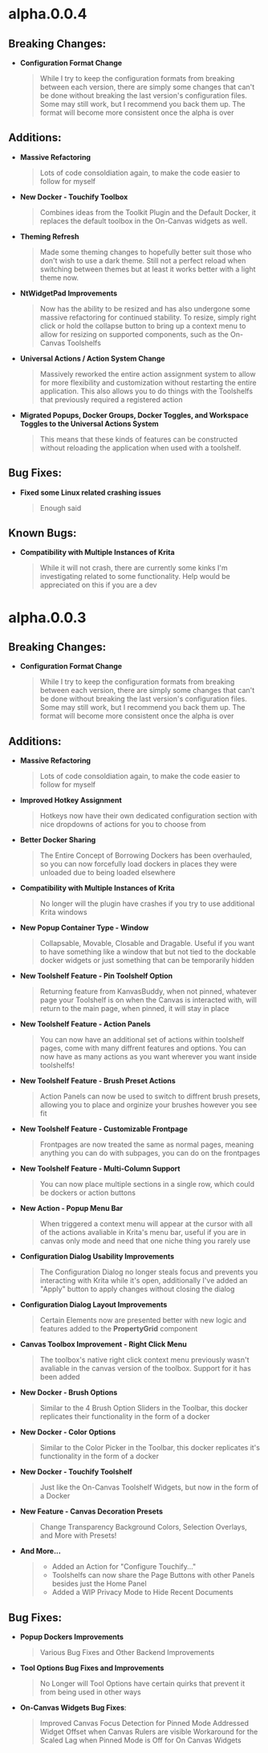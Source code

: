 # alpha.0.0.4

## Breaking Changes:
- **Configuration Format Change**
    > While I try to keep the configuration formats from breaking between each version, there are simply some changes that can't be done without breaking the last version's configuration files. Some may still work, but I recommend you back them up. The format will become more consistent once the alpha is over

## Additions:
- **Massive Refactoring** 
    > Lots of code consoldiation again, to make the code easier to follow for myself
- **New Docker - Touchify Toolbox**
    > Combines ideas from the Toolkit Plugin and the Default Docker, it replaces the default toolbox in the On-Canvas widgets as well.
- **Theming Refresh**
    > Made some theming changes to hopefully better suit those who don't wish to use a dark theme. Still not a perfect reload when switching between themes but at least it works better with a light theme now.
- **NtWidgetPad Improvements**
    > Now has the ability to be resized and has also undergone some massive refactoring for continued stability. To resize, simply right click or hold the collapse button to bring up a context menu to allow for resizing on supported components, such as the On-Canvas Toolshelfs
- **Universal Actions / Action System Change**
    > Massively reworked the entire action assignment system to allow for more flexibility and customization without restarting the entire application. This also allows you to do things with the Toolshelfs that previously required a registered action
- **Migrated Popups, Docker Groups, Docker Toggles, and Workspace Toggles to the Universal Actions System**
    > This means that these kinds of features can be constructed without reloading the application when used with a toolshelf.
## Bug Fixes:
- **Fixed some Linux related crashing issues**
    > Enough said
## Known Bugs:
- **Compatibility with Multiple Instances of Krita**
    > While it will not crash, there are currently some kinks I'm investigating related to some functionality. Help would be appreciated on this if you are a dev


# alpha.0.0.3

## Breaking Changes:
- **Configuration Format Change**
    > While I try to keep the configuration formats from breaking between each version, there are simply some changes that can't be done without breaking the last version's configuration files. Some may still work, but I recommend you back them up. The format will become more consistent once the alpha is over

## Additions:
- **Massive Refactoring** 
    > Lots of code consoldiation again, to make the code easier to follow for myself
- **Improved Hotkey Assignment**
    > Hotkeys now have their own dedicated configuration section with nice dropdowns of actions for you to choose from
- **Better Docker Sharing**
    > The Entire Concept of Borrowing Dockers has been overhauled, so you can now forcefully load dockers in places they were unloaded due to being loaded elsewhere
- **Compatibility with Multiple Instances of Krita**
    > No longer will the plugin have crashes if you try to use additional Krita windows
- **New Popup Container Type - Window**
    > Collapsable, Movable, Closable and Dragable. Useful if you want to have something like a window that but not tied to the dockable docker widgets or just something that can be temporarily hidden
- **New Toolshelf Feature - Pin Toolshelf Option**
    > Returning feature from KanvasBuddy, when not pinned, whatever page your Toolshelf is on when the Canvas is interacted with, will return to the main page, when pinned, it will stay in place
- **New Toolshelf Feature - Action Panels**
    > You can now have an additional set of actions within toolshelf pages, come with many diffrent features and options. You can now have as many actions as you want wherever you want inside toolshelfs!
- **New Toolshelf Feature - Brush Preset Actions**
    > Action Panels can now be used to switch to diffrent brush presets, allowing you to place and orginize your brushes however you see fit
- **New Toolshelf Feature - Customizable Frontpage**
    > Frontpages are now treated the same as normal pages, meaning anything you can do with subpages, you can do on the frontpages
- **New Toolshelf Feature - Multi-Column Support**
    > You can now place multiple sections in a single row, which could be dockers or action buttons
- **New Action - Popup Menu Bar**
    > When triggered a context menu will appear at the cursor with all of the actions avaliable in Krita's menu bar, useful if you are in canvas only mode and need that one niche thing you rarely use
- **Configuration Dialog Usability Improvements**
    > The Configuration Dialog no longer steals focus and prevents you interacting with Krita while it's open, additionally I've added an "Apply" button to apply changes without closing the dialog
- **Configuration Dialog Layout Improvements**
    > Certain Elements now are presented better with new logic and features added to the **PropertyGrid** component
- **Canvas Toolbox Improvement - Right Click Menu**
    > The toolbox's native right click context menu previously wasn't avaliable in the canvas version of the toolbox. Support for it has been added
- **New Docker - Brush Options**
    > Similar to the 4 Brush Option Sliders in the Toolbar, this docker replicates their functionality in the form of a docker
- **New Docker - Color Options**
    > Similar to the Color Picker in the Toolbar, this docker replicates it's functionality in the form of a docker
- **New Docker - Touchify Toolshelf**
    > Just like the On-Canvas Toolshelf Widgets, but now in the form of a Docker
- **New Feature - Canvas Decoration Presets**
    > Change Transparency Background Colors, Selection Overlays, and More with Presets!
- **And More...**
    > - Added an Action for "Configure Touchify..."
    > - Toolshelfs can now share the Page Buttons with other Panels besides just the Home Panel
    > - Added a WIP Privacy Mode to Hide Recent Documents
## Bug Fixes:
- **Popup Dockers Improvements** 
    > Various Bug Fixes and Other Backend Improvements
- **Tool Options Bug Fixes and Improvements**
    > No Longer will Tool Options have certain quirks that prevent it from being used in other ways
- **On-Canvas Widgets Bug Fixes**:
    > Improved Canvas Focus Detection for Pinned Mode
    > Addressed Widget Offset when Canvas Rulers are visible 
    > Workaround for the Scaled Lag when Pinned Mode is Off for On Canvas Widgets



